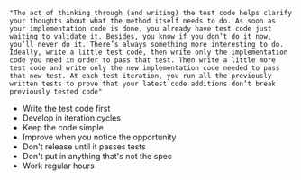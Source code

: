 ```"The act of thinking through (and writing) the test code helps clarify your thoughts about what the method itself needs to do. As soon as your implementation code is done, you already have test code just waiting to validate it. Besides, you know if you don’t do it now, you’ll never do it. There’s always something more interesting to do. Ideally, write a little test code, then write only the implementation code you need in order to pass that test. Then write a little more test code and write only the new implementation code needed to pass that new test. At each test iteration, you run all the previously written tests to prove that your latest code additions don’t break previously tested code"```

- Write the test code first
- Develop in iteration cycles
- Keep the code simple
- Improve when you notice the opportunity
- Don't release until it passes tests
- Don't put in anything that's not the spec
- Work regular hours